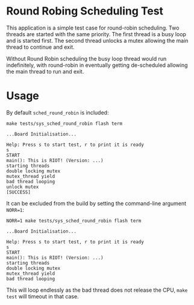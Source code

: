 Round Robing Scheduling Test
========================

This application is a simple test case for round-robin scheduling.
Two threads are started with the same priority.
The first thread is a busy loop and is started first.
The second thread unlocks a mutex allowing the main thread to continue and exit.

Without Round Robin scheduling the busy loop thread would run indefinitely,
with round-robin in eventually getting de-scheduled allowing the main thread to run and exit.

Usage
=====

By default `sched_round_robin` is included:

`make tests/sys_sched_round_robin flash term`

```
...Board Initialisation...

Help: Press s to start test, r to print it is ready
s
START
main(): This is RIOT! (Version: ...)
starting threads
double locking mutex
mutex_thread yield
bad thread looping
unlock mutex
[SUCCESS]

```

It can be excluded from the build by setting the command-line argument `NORR=1`:


`NORR=1 make tests/sys_sched_round_robin flash term`

```
...Board Initialisation...

Help: Press s to start test, r to print it is ready
s
START
main(): This is RIOT! (Version: ...)
starting threads
double locking mutex
mutex_thread yield
bad thread looping
```

This will loop endlessly as the bad thread does not release the CPU,
`make test` will timeout in that case.
